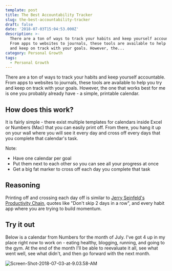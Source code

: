 ```yaml
---
template: post
title: The Best Accountability Tracker
slug: the-best-accountability-tracker
draft: false
date: '2018-07-03T15:04:53.000Z'
description: >-
  There are a ton of ways to track your habits and keep yourself accountable.
  From apps to websites to journals, these tools are available to help you try
  and keep on track with your goals. However, the...
category: Personal Growth
tags:
  - Personal Growth
---
```


There are a ton of ways to track your habits and keep yourself accountable. From apps to websites to journals, these tools are available to help you try and keep on track with your goals. However, the one that works best for me is one you probably already have - a simple, printable calendar.

## How does this work?

It is fairly simple - there exist multiple templates for calendars inside Excel or Numbers (Mac) that you can easily print off. From there, you hang it up on your wall where you will see it every day and cross off every days that you complete that calendar's task.

Note:

- Have one calendar per goal
- Put them next to each other so you can see all your progress at once
- Get a big fat marker to cross off each day you complete that task

## Reasoning

Printing off and crossing each day off is similar to [Jerry Seinfeld's Productivity Chain](https://lifehacker.com/281626/jerry-seinfelds-productivity-secret), quotes like "Don't skip 2 days in a row", and every habit app where you are trying to build momentum.

## Try it out

Below is a calendar from Numbers for the month of July. I've got 4 up in my place right now to work on - eating healthy, blogging, running, and going to the gym. At the end of the month I'll be able to reevaluate it all, see what went well, see what didn't, and then go forward with the next month.

![Screen-Shot-2018-07-03-at-9.03.58-AM](../../../static/content/images/2018/07/Screen-Shot-2018-07-03-at-9.03.58-AM.png)
